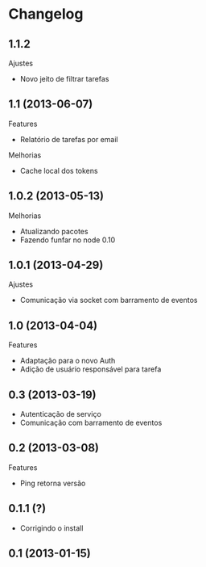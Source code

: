 Changelog
=========

## 1.1.2

Ajustes
- Novo jeito de filtrar tarefas

## 1.1 (2013-06-07)

Features
- Relatório de tarefas por email

Melhorias
- Cache local dos tokens

## 1.0.2 (2013-05-13)

Melhorias
- Atualizando pacotes
- Fazendo funfar no node 0.10

## 1.0.1 (2013-04-29)

Ajustes
- Comunicação via socket com barramento de eventos

## 1.0 (2013-04-04)

Features
- Adaptação para o novo Auth
- Adição de usuário responsável para tarefa

## 0.3 (2013-03-19)

- Autenticação de serviço
- Comunicação com barramento de eventos

## 0.2 (2013-03-08)

Features
- Ping retorna versão

## 0.1.1 (?)

- Corrigindo o install

## 0.1 (2013-01-15)
